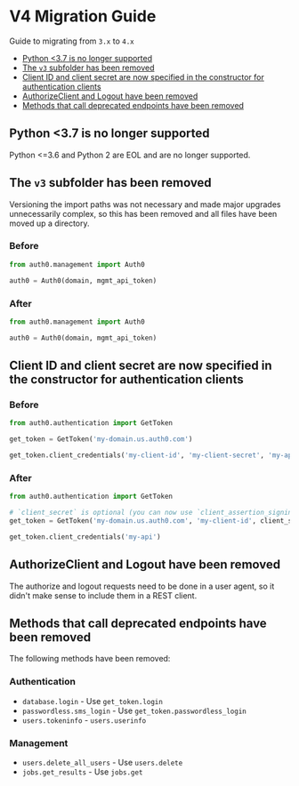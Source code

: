 # V4 Migration Guide

Guide to migrating from `3.x` to `4.x`

- [Python <3.7 is no longer supported](#python-37-is-no-longer-supported)
- [The `v3` subfolder has been removed](#the-v3-subfolder-has-been-removed)
- [Client ID and client secret are now specified in the constructor for authentication clients](#client-id-and-client-secret-are-now-specified-in-the-constructor-for-authentication-clients)
- [AuthorizeClient and Logout have been removed](#authorizeclient-and-logout-have-been-removed)
- [Methods that call deprecated endpoints have been removed](#methods-that-call-deprecated-endpoints-have-been-removed)

## Python <3.7 is no longer supported

Python <=3.6 and Python 2 are EOL and are no longer supported. 

## The `v3` subfolder has been removed

Versioning the import paths was not necessary and made major upgrades unnecessarily complex, so this has been removed and all files have been moved up a directory.

### Before

```python
from auth0.management import Auth0

auth0 = Auth0(domain, mgmt_api_token)
```

### After

```python
from auth0.management import Auth0

auth0 = Auth0(domain, mgmt_api_token)
```

## Client ID and client secret are now specified in the constructor for authentication clients

### Before

```py
from auth0.authentication import GetToken

get_token = GetToken('my-domain.us.auth0.com')

get_token.client_credentials('my-client-id', 'my-client-secret', 'my-api')
```

### After

```py
from auth0.authentication import GetToken

# `client_secret` is optional (you can now use `client_assertion_signing_key` as an alternative) 
get_token = GetToken('my-domain.us.auth0.com', 'my-client-id', client_secret='my-client-secret')

get_token.client_credentials('my-api')
```

## AuthorizeClient and Logout have been removed

The authorize and logout requests need to be done in a user agent, so it didn't make sense to include them in a REST client.

## Methods that call deprecated endpoints have been removed

The following methods have been removed:

### Authentication

- `database.login` - Use `get_token.login`
- `passwordless.sms_login` - Use `get_token.passwordless_login`
- `users.tokeninfo` - `users.userinfo`

### Management

- `users.delete_all_users` - Use `users.delete`
- `jobs.get_results` - Use `jobs.get`